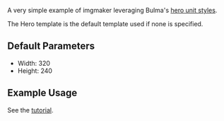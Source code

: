 A very simple example of imgmaker leveraging Bulma's [hero unit styles](https://bulma.io/documentation/layout/hero/).

The Hero template is the default template used if none is specified.

## Default Parameters

- Width: 320
- Height: 240

## Example Usage

See the [tutorial](tutorial.md).
